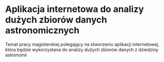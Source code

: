 # Aplikacja internetowa do analizy dużych zbiorów danych astronomicznych
Temat pracy magisterskiej polegający na stworzeniu aplikacji internetowej, która będzie wykorzystana do analizy dużych zbiorów danych z dziedziny astronomii
